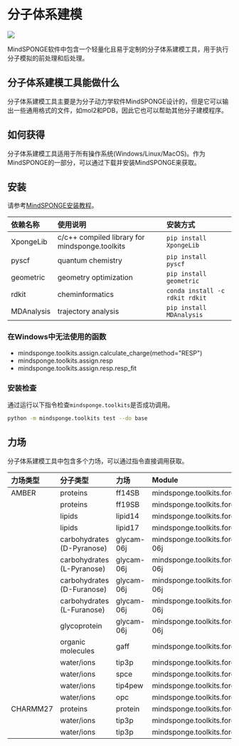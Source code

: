 # 分子体系建模

<a href="https://gitee.com/mindspore/docs/blob/master/docs/mindsponge/docs/source_zh_cn/xponge.md" target="_blank"><img src="https://mindspore-website.obs.cn-north-4.myhuaweicloud.com/website-images/master/resource/_static/logo_source.png"></a>

MindSPONGE软件中包含一个轻量化且易于定制的分子体系建模工具，用于执行分子模拟的前处理和后处理。

## 分子体系建模工具能做什么

分子体系建模工具主要是为分子动力学软件MindSPONGE设计的，但是它可以输出一些通用格式的文件，如mol2和PDB，因此它也可以帮助其他分子建模程序。

## 如何获得

分子体系建模工具适用于所有操作系统(Windows/Linux/MacOS)。作为MindSPONGE的一部分，可以通过下载并安装MindSPONGE来获取。

## 安装

请参考[MindSPONGE安装教程](https://www.mindspore.cn/mindsponge/docs/zh-CN/master/intro.html#%E5%AE%89%E8%A3%85%E6%95%99%E7%A8%8B)。

| 依赖名称   | 使用说明                                        | 安装方式                 |
| :-------   | :--------------------------------------------- | :---------------------- |
| XpongeLib  | c/c++ compiled library for mindsponge.toolkits | `pip install XpongeLib` |
| pyscf      | quantum chemistry                              | `pip install pyscf`     |
| geometric  | geometry optimization                          | `pip install geometric` |
| rdkit      | cheminformatics                                | `conda install -c rdkit rdkit` |
| MDAnalysis | trajectory analysis                            | `pip install MDAnalysis` |

### 在Windows中无法使用的函数

- mindsponge.toolkits.assign.calculate_charge(method="RESP")
- mindsponge.toolkits.assign.resp
- mindsponge.toolkits.assign.resp.resp_fit

### 安装检查

通过运行以下指令检查`mindsponge.toolkits`是否成功调用。

```bash
python -m mindsponge.toolkits test --do base
```

## 力场

分子体系建模工具中包含多个力场，可以通过指令直接调用获取。

| 力场类型 | 分子类型 | 力场 | Module |
| :------ | :------- | :--- | :---- |
| AMBER | proteins | ff14SB | mindsponge.toolkits.forcefield.amber.ff14sb |
| | proteins | ff19SB | mindsponge.toolkits.forcefield.amber.ff19sb |
| | lipids | lipid14 | mindsponge.toolkits.forcefield.amber.lipid14 |
| | lipids | lipid17 | mindsponge.toolkits.forcefield.amber.lipid17 |
| | carbohydrates (D-Pyranose) | glycam-06j | mindsponge.toolkits.forcefield.amber.glycam-06j |
| | carbohydrates (L-Pyranose) | glycam-06j | mindsponge.toolkits.forcefield.amber.glycam-06j |
| | carbohydrates (D-Furanose) | glycam-06j | mindsponge.toolkits.forcefield.amber.glycam-06j |
| | carbohydrates (L-Furanose) | glycam-06j | mindsponge.toolkits.forcefield.amber.glycam-06j |
| | glycoprotein | glycam-06j | mindsponge.toolkits.forcefield.amber.glycam-06j |
| | organic molecules | gaff | mindsponge.toolkits.forcefield.amber.gaff |
| | water/ions | tip3p | mindsponge.toolkits.forcefield.amber.tip3p |
| | water/ions | spce | mindsponge.toolkits.forcefield.amber.spce |
| | water/ions | tip4pew | mindsponge.toolkits.forcefield.amber.tip4pew |
| | water/ions | opc | mindsponge.toolkits.forcefield.amber.opc |
| CHARMM27 | proteins | protein | mindsponge.toolkits.forcefield.charmm27.protein |
| | water/ions | tip3p | mindsponge.toolkits.forcefield.charmm27.tip3p |
| | water/ions | tip3p | mindsponge.toolkits.forcefield.charmm27.tip3p |
